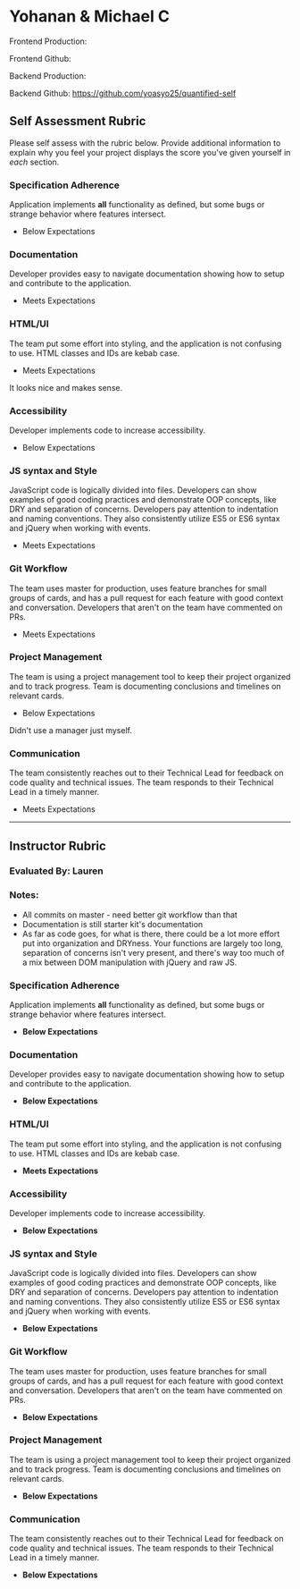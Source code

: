 # Yohanan & Michael C

Frontend Production:

Frontend Github:

Backend Production:

Backend Github: https://github.com/yoasyo25/quantified-self

## Self Assessment Rubric

Please self assess with the rubric below. Provide additional information to explain why you feel your project displays the score you've given yourself in _each_ section.

### Specification Adherence

Application implements **all** functionality as defined, but some bugs or strange behavior where features intersect.


- Below Expectations

### Documentation

Developer provides easy to navigate documentation showing how to setup and contribute to the application.


- Meets Expectations


### HTML/UI

The team put some effort into styling, and the application is not confusing to use. HTML classes and IDs are kebab case.


- Meets Expectations

It looks nice and makes sense.

### Accessibility

Developer implements code to increase accessibility.


- Below Expectations

### JS syntax and Style

JavaScript code is logically divided into files. Developers can show examples of good coding practices and demonstrate OOP concepts, like DRY and separation of concerns. Developers pay attention to indentation and naming conventions. They also consistently utilize ES5 or ES6 syntax and jQuery when working with events.

- Meets Expectations


### Git Workflow

The team uses master for production, uses feature branches for small groups of cards, and has a pull request for each feature with good context and conversation. Developers that aren't on the team have commented on PRs.


- Meets Expectations


### Project Management

The team is using a project management tool to keep their project organized and to track progress. Team is documenting conclusions and timelines on relevant cards.


- Below Expectations

Didn't use a manager just myself.

### Communication

The team consistently reaches out to their Technical Lead for feedback on code quality and technical issues. The team responds to their Technical Lead in a timely manner.


- Meets Expectations


-----------

## Instructor Rubric

### Evaluated By: Lauren

### Notes:

- All commits on master - need better git workflow than that
- Documentation is still starter kit's documentation
- As far as code goes, for what is there, there could be a lot more effort put into organization and DRYness. Your functions are largely too long, separation of concerns isn't very present, and there's way too much of a mix between DOM manipulation with jQuery and raw JS.

### Specification Adherence

Application implements **all** functionality as defined, but some bugs or strange behavior where features intersect.

- **Below Expectations**

### Documentation

Developer provides easy to navigate documentation showing how to setup and contribute to the application.

- **Below Expectations**

### HTML/UI

The team put some effort into styling, and the application is not confusing to use. HTML classes and IDs are kebab case.

- **Meets Expectations**

### Accessibility

Developer implements code to increase accessibility.

- **Below Expectations**

### JS syntax and Style

JavaScript code is logically divided into files. Developers can show examples of good coding practices and demonstrate OOP concepts, like DRY and separation of concerns. Developers pay attention to indentation and naming conventions. They also consistently utilize ES5 or ES6 syntax and jQuery when working with events.

- **Below Expectations**

### Git Workflow

The team uses master for production, uses feature branches for small groups of cards, and has a pull request for each feature with good context and conversation. Developers that aren't on the team have commented on PRs.

- **Below Expectations**

### Project Management

The team is using a project management tool to keep their project organized and to track progress. Team is documenting conclusions and timelines on relevant cards.

- **Below Expectations**

### Communication

The team consistently reaches out to their Technical Lead for feedback on code quality and technical issues. The team responds to their Technical Lead in a timely manner.

- **Below Expectations**
